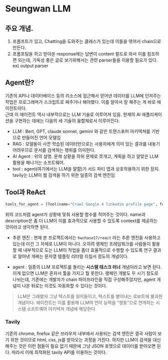 # Seungwan LLM

## 주요 개념.

1. 프롬프트가 있고, Chatting을 도와주는 클래스가 있는데 이들을 엮어서 chain으로 만든다.
2. 프롬프팅을 하고 받아온 response에는 답변이 content 필드로 와서 이를 참조하면 되는데, 가독성 좋은 글로 보기위해서는 관련 parser들을 이용할 필요가 있다. ex) output parser

## Agent란?

기존의 API나 데이터베이스 등의 리소스에 접근해서 얻어낸 데이터를 LLM에 던져주는 작업은 프로그래머가 스크립트로 짜주거나 해야했다. 이를 알아서 잘 해주는 게 바로 에이전트이다.<br/>
근데 이 에이전트 역시 내부적으로는 LLM 기술로 이루어져 있음. 현재의 AI 애플리케이션을 구현하는 데에는 다음의 세 기술의 융합체로서 이루어진다.

- LLM : Bert, GPT, claude sonnet, gemini 와 같은 트랜스포머 아키텍쳐를 기반으로 만들어진 언어 모델임
- RAG : 모델들이 사전 학습된 데이터만으로는 사용자에게 의미 있는 결과를 내놓기 어려우므로 문서를 검색하는 행위를 의미한다.
- AI Agent : 위의 설명. 문제 상황을 하위 문제로 쪼개고, 계획을 하고 알맞은 LLM 활용을 해나가는 소프트웨어.
- tool : agent(여기에서는 LLM을 말함)가 서드 파티 앱과 상호작용하기 위한 장치. tavily는 LLM이 웹 검색을 하기 위한 일종의 검색 엔진임

## Tool과 ReAct

```python
tools_for_agent = [Tool(name="Crawl Google 4 linkedin profile page", func=get_profile_url_tavily, description="useful for when you need get the Linkedin Page URL")]

```

위의 코드처럼 agent가 상황에 맞춰 사용할 함수를 적어주는 것이다. name과 description은 좀 더 LLM이 이를 효과적으로 사용할 수 있도록 context를 제공하는 것이라고 생각하면 된다.

- 추론 엔진 : 현재 본 프로젝트에서는 `hwchase17/react` 라는 추론 엔진을 사용하고 있는데 이건 그 자체로 LLM이 아니다. 오히려 랭체인 프레임워크를 사람들이 활용할 때 내부적으로 도는 LLM이 작업을 좀더 효율적으로 수행할 수 있도록 연구 결과로 알아낸 개쩌는 문자열 템플릿 리터럴 지침서 정도의 개념이다.

- agent : 일종의 LLM 프로젝트를 돌리는 **시스템 태스크 러너** 개념이라고 보면 된다. 이게 없으면 LLM은 혼자서 툴을 가지고 뭘 못한다. 랭체인 개발도 두 시기 정도로 나뉘는데, 기존에는 개발자가 chain 파이프라인을 직접 구성해주었지만, agent 개념이 나온 뒤로는 이것도 자동화할 수 있다는 것이다.

> LLM은 그래봤자 그냥 텍스트를 읽어들이고, 텍스트를 뱉어내는 로보트에 불과한 개념이다. 에이전트는 이를 활용해 LLM의 언어 능력을 "행동"으로 연계하는 시스템 소프트웨어 아키텍쳐 개념에 해당한다.

### Tavily

기존의 chrome, firefox 같은 브라우저 내부에서 사용되는 검색 엔진은 결국 사람이 보기 위한 것이므로 html, css, js를 받아오는 과정을 거친다. 하지만 LLM이 검색을 대신 해주는 것은 이런 점들이 필요 없기 때문에 그냥 JSON 포맷으로 데이터를 받아오면 된다. 따라서 이에 최적화된 tavily API를 이용하는 것이다.
